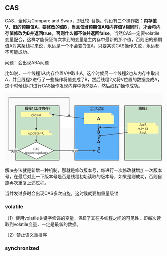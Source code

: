 ## CAS

CAS，全称为Compare and Swap，即比较-替换。假设有三个操作数：**内存值V、旧的预期值A、要修改的值B，当且仅当预期值A和内存值V相同时，才会将内存值修改为B并返回true，否则什么都不做并返回false**。当然CAS一定要volatile变量配合，这样才能保证每次拿到的变量是主内存中最新的那个值，否则旧的预期值A对某条线程来说，永远是一个不会变的值A，只要某次CAS操作失败，永远都不可能成功。



问题：会出现ABA问题

比如说，一个线程1从内存位置V中取出A，这个时候另一个线程2也从内存中取出A，并且线程2进行了一些操作将值变成了B，然后线程2又将V位置的数据变成A，这个时候线程1进行CAS操作发现内存中仍然是A，然后线程1操作成功。

![image-20220311144957907](../图片/image-20220311144957907.png)

解决办法就是新增一种机制，那就是修改版本号，每进行一次修改就增加一次版本号，在最后对比一下版本号是否是线程初始读取的版本号，如果是则成功，否则自旋再次重复上述过程。

当并发过多时会出现CAS多次自旋，这时候就要加重量级锁

### volatile

（1）使用volatile关键字修饰的变量，保证了其在多线程之间的可见性，即每次读取到volatile变量，一定是最新的数据。

（2）禁止语义重排序

### synchronized